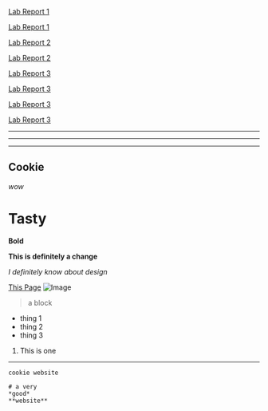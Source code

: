 [Lab Report 1](lab-report-1-week-2.html) 


[Lab Report 1](https://jwyamaguchi.github.io/cse15l-lab-reports/lab-report-1-week-2.html)

[Lab Report 2](lab-report-2-week-4.html) 

[Lab Report 2](https://jwyamaguchi.github.io/cse15l-lab-reports/lab-report-2-week-4.html)

[Lab Report 3](lab-report-3-week-6.html) 

[Lab Report 3](https://jwyamaguchi.github.io/cse15l-lab-reports/lab-report-3-week-6.html)

[Lab Report 3](lab-report-4-week-8.html) 

[Lab Report 3](https://jwyamaguchi.github.io/cse15l-lab-reports/lab-report-4-week-8.html)


---
---
---

## Cookie
*wow*
# Tasty
**Bold**

**This is definitely a change**

*I definitely know about design*

[This Page](https://github.com/jwyamaguchi/cse15l-lab-reports.git)
![Image](https://th.bing.com/th/id/R.f05ff0297c24353fbee976302c3f8e01?rik=WsJUJIGJVwSDwQ&pid=ImgRaw&r=0)
> a block
* thing 1
* thing 2
* thing 3
1. This is one
---
`cookie website`
```
# a very 
*good*
**website**
```
